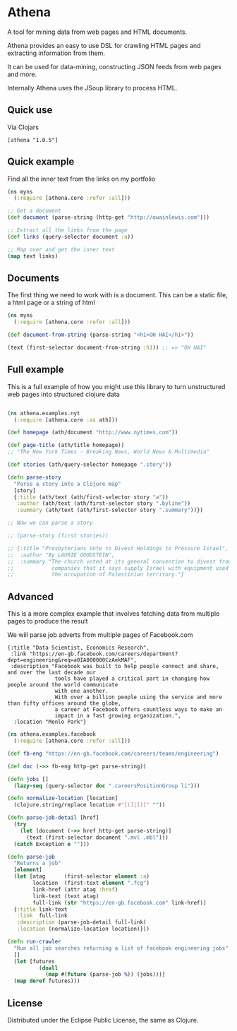 # Athena

A tool for mining data from web pages and HTML documents.

Athena provides an easy to use DSL for crawling HTML pages and extracting information from them.

It can be used for data-mining, constructing JSON feeds from web pages and more.

Internally Athena uses the JSoup library to process HTML.

## Quick use

Via Clojars

```
[athena "1.0.5"]
```

## Quick example

Find all the inner text from the links on my portfolio

```clojure
(ns myns
  (:require [athena.core :refer :all]))

;; Get a document
(def document (parse-string (http-get "http://owainlewis.com")))

;; Extract all the links from the page
(def links (query-selector document :a))

;; Map over and get the inner text
(map text links)
```

## Documents

The first thing we need to work with is a document. This can be a static file, a html page or a string of html

```clojure
(ns myns
  (:require [athena.core :refer :all]))

(def document-from-string (parse-string "<h1>OH HAI</h1>"))

(text (first-selector document-from-string :h1)) ;; => "OH HAI"

```

## Full example

This is a full example of how you might use this library to turn unstructured web pages into structured clojure data

```clojure

(ns athena.examples.nyt
  (:require [athena.core :as ath]))

(def homepage (ath/document "http://www.nytimes.com"))

(def page-title (ath/title homepage))
;; "The New York Times - Breaking News, World News & Multimedia"

(def stories (ath/query-selector homepage ".story"))

(defn parse-story
  "Parse a story into a Clojure map"
  [story]
  {:title (ath/text (ath/first-selector story "a"))
   :author (ath/text (ath/first-selector story ".byline"))
   :summary (ath/text (ath/first-selector story ".summary"))})

;; Now we can parse a story

;; (parse-story (first stories))

;; {:title "Presbyterians Vote to Divest Holdings to Pressure Israel",
;;  :author "By LAURIE GOODSTEIN",
;;  :summary "The church voted at its general convention to divest from three
;;            companies that it says supply Israel with equipment used in
;;            the occupation of Palestinian territory."}


```

## Advanced

This is a more complex example that involves fetching data from multiple pages
to produce the result

We will parse job adverts from multiple pages of Facebook.com

```
{:title "Data Scientist, Economics Research",
 :link "https://en-gb.facebook.com/careers/department?dept=engineering&req=a0IA000000CzAekMAF",
 :description "Facebook was built to help people connect and share, and over the last decade our
               tools have played a critical part in changing how people around the world communicate
			   with one another.
			   With over a billion people using the service and more than fifty offices around the globe,
		       a career at Facebook offers countless ways to make an
			   impact in a fast growing organization.",
  :location "Menlo Park"}

```

```clojure
(ns athena.examples.facebook
  (:require [athena.core :refer :all]))

(def fb-eng "https://en-gb.facebook.com/careers/teams/engineering")

(def doc (->> fb-eng http-get parse-string))

(defn jobs []
  (lazy-seq (query-selector doc ".careersPositionGroup li")))

(defn normalize-location [location]
  (clojure.string/replace location #"[(]|[)]" ""))

(defn parse-job-detail [href]
  (try
    (let [document (->> href http-get parse-string)]
      (text (first-selector document ".mvl .mbl")))
  (catch Exception e "")))

(defn parse-job
  "Returns a job"
  [element]
  (let [atag      (first-selector element :a)
        location  (first-text element ".fcg")
        link-href (attr atag :href)
        link-text (text atag)
        full-link (str "https://en-gb.facebook.com" link-href)]
  {:title link-text
   :link  full-link
   :description (parse-job-detail full-link)
   :location (normalize-location location)}))

(defn run-crawler
  "Run all job searches returning a list of facebook engineering jobs"
  []
  (let [futures
          (doall
            (map #(future (parse-job %)) (jobs)))]
  (map deref futures)))
```

## License

Distributed under the Eclipse Public License, the same as Clojure.
